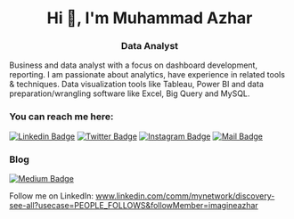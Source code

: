 <h1 align="center">Hi 👋, I'm Muhammad Azhar</h1>
<h3 align="center">Data Analyst</h3>



Business and data analyst with a focus on dashboard development, reporting. I am passionate about analytics, have experience in related tools & techniques.
Data visualization tools like Tableau, Power BI and data preparation/wrangling software like Excel, Big Query and MySQL.


### You can reach me here: <br/>

[![Linkedin Badge](https://img.shields.io/badge/linkedin-0077B5?style=for-the-badge&logo=linkedin&logoColor=white)](https://linkedin.com/in/imagineazhar)
[![Twitter Badge](https://img.shields.io/badge/twitter-1DA1F2?style=for-the-badge&logo=twitter&logoColor=white)](https://twitter.com/imagineazhar)
[![Instagram Badge](https://img.shields.io/badge/instagram-E4405F?style=for-the-badge&logo=instagram&logoColor=white)](https://instagram.com/grinch__101)
[![Mail Badge](https://img.shields.io/badge/Gmail-D14836?style=for-the-badge&logo=gmail&logoColor=white)](mailto:2muhammadazhar@gmail.com)

### Blog
[![Medium Badge](https://img.shields.io/badge/Medium-12100E?style=for-the-badge&logo=medium&logoColor=white)](https://medium.com/@imagineazhar)


Follow me on LinkedIn: www.linkedin.com/comm/mynetwork/discovery-see-all?usecase=PEOPLE_FOLLOWS&followMember=imagineazhar
